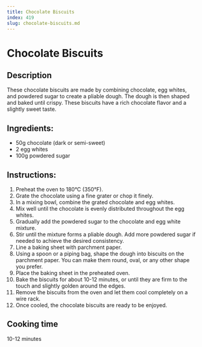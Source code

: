 ```yaml
---
title: Chocolate Biscuits
index: 419
slug: chocolate-biscuits.md
---
```


# Chocolate Biscuits

## Description
These chocolate biscuits are made by combining chocolate, egg whites, and powdered sugar to create a pliable dough. The dough is then shaped and baked until crispy. These biscuits have a rich chocolate flavor and a slightly sweet taste.

## Ingredients:
- 50g chocolate (dark or semi-sweet)
- 2 egg whites
- 100g powdered sugar

## Instructions:
1. Preheat the oven to 180°C (350°F).
2. Grate the chocolate using a fine grater or chop it finely.
3. In a mixing bowl, combine the grated chocolate and egg whites.
4. Mix well until the chocolate is evenly distributed throughout the egg whites.
5. Gradually add the powdered sugar to the chocolate and egg white mixture.
6. Stir until the mixture forms a pliable dough. Add more powdered sugar if needed to achieve the desired consistency.
7. Line a baking sheet with parchment paper.
8. Using a spoon or a piping bag, shape the dough into biscuits on the parchment paper. You can make them round, oval, or any other shape you prefer.
9. Place the baking sheet in the preheated oven.
10. Bake the biscuits for about 10-12 minutes, or until they are firm to the touch and slightly golden around the edges.
11. Remove the biscuits from the oven and let them cool completely on a wire rack.
12. Once cooled, the chocolate biscuits are ready to be enjoyed.

## Cooking time
10-12 minutes